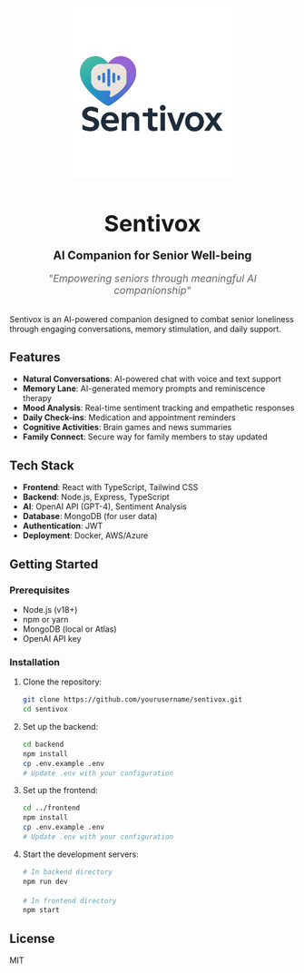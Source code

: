 <div align="center" style="margin-bottom: 2rem;">
  <img src=".github/images/sentivox-logo.jpg" alt="Sentivox Logo" style="max-width: 100%; height: auto; max-height: 300px; display: block; margin: 0 auto 1.5rem;"/>
  
  <h1 style="font-size: 2.5rem; margin-bottom: 0.5rem;">Sentivox</h1>
  <p style="font-size: 1.25rem; margin-bottom: 1rem;"><strong>AI Companion for Senior Well-being</strong></p>
  
  <p style="font-style: italic; font-size: 1.1rem; color: #666;">"Empowering seniors through meaningful AI companionship"</p>
</div>


Sentivox is an AI-powered companion designed to combat senior loneliness through engaging conversations, memory stimulation, and daily support.

## Features

- **Natural Conversations**: AI-powered chat with voice and text support
- **Memory Lane**: AI-generated memory prompts and reminiscence therapy
- **Mood Analysis**: Real-time sentiment tracking and empathetic responses
- **Daily Check-ins**: Medication and appointment reminders
- **Cognitive Activities**: Brain games and news summaries
- **Family Connect**: Secure way for family members to stay updated

## Tech Stack

- **Frontend**: React with TypeScript, Tailwind CSS
- **Backend**: Node.js, Express, TypeScript
- **AI**: OpenAI API (GPT-4), Sentiment Analysis
- **Database**: MongoDB (for user data)
- **Authentication**: JWT
- **Deployment**: Docker, AWS/Azure

## Getting Started

### Prerequisites

- Node.js (v18+)
- npm or yarn
- MongoDB (local or Atlas)
- OpenAI API key

### Installation

1. Clone the repository:
   ```bash
   git clone https://github.com/yourusername/sentivox.git
   cd sentivox
   ```

2. Set up the backend:
   ```bash
   cd backend
   npm install
   cp .env.example .env
   # Update .env with your configuration
   ```

3. Set up the frontend:
   ```bash
   cd ../frontend
   npm install
   cp .env.example .env
   # Update .env with your configuration
   ```

4. Start the development servers:
   ```bash
   # In backend directory
   npm run dev
   
   # In frontend directory
   npm start
   ```

## License

MIT
